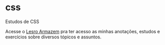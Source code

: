 # css
Estudos de CSS

 Acesse o <a href="https://31lero31perih31.github.io/armazem/pag-armazem.html">Lesro Armazem</a> pra ter acesso as minhas anotações, estudos e exercícios sobre diversos tópicos e assuntos.

